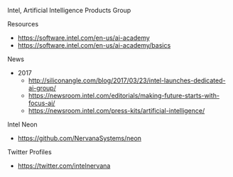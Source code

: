 
Intel, Artificial Intelligence Products Group

Resources
* https://software.intel.com/en-us/ai-academy
* https://software.intel.com/en-us/ai-academy/basics



News
* 2017
  * http://siliconangle.com/blog/2017/03/23/intel-launches-dedicated-ai-group/
  * https://newsroom.intel.com/editorials/making-future-starts-with-focus-ai/
  * https://newsroom.intel.com/press-kits/artificial-intelligence/



Intel Neon
* https://github.com/NervanaSystems/neon



Twitter Profiles
* https://twitter.com/intelnervana
